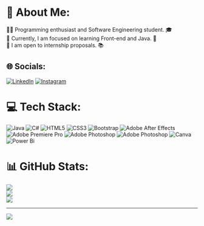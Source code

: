 # 💫 About Me:
👨‍💻 Programming enthusiast and Software Engineering student. 🎓<br>👾 Currently, I am focused on learning Front-end and Java. 🚀<br>💼 I am open to internship proposals. 📚

 
## 🌐 Socials:
[![LinkedIn](https://img.shields.io/badge/LinkedIn-0077B5?style=for-the-badge&logo=linkedin&logoColor=white)](https://www.linkedin.com/in/victormillandev/) 
[![Instagram](https://img.shields.io/badge/Instagram-E4405F?style=for-the-badge&logo=instagram&logoColor=white)](https://www.instagram.com/victormillan_dev/)


# 💻 Tech Stack:
![Java](https://img.shields.io/badge/java-%23ED8B00.svg?style=for-the-badge&logo=openjdk&logoColor=white)
![C#](https://img.shields.io/badge/C%23-239120?style=for-the-badge&logo=csharp&logoColor=white)
![HTML5](https://img.shields.io/badge/HTML5-E34F26?style=for-the-badge&logo=html5&logoColor=white) 
![CSS3](https://img.shields.io/badge/CSS3-1572B6?style=for-the-badge&logo=css3&logoColor=white) 
![Bootstrap](https://img.shields.io/badge/Bootstrap-563D7C?style=for-the-badge&logo=bootstrap&logoColor=white)
![Adobe After Effects](https://img.shields.io/badge/Adobe%20After%20Effects-CF96FD?style=for-the-badge&logo=adobeaftereffects&logoColor=393665)
![Adobe Premiere Pro](https://img.shields.io/badge/Adobe%20Premiere%20Pro-9999FF.svg?style=for-the-badge&logo=Adobe%20Premiere%20Pro&logoColor=white) ![Adobe Photoshop](https://img.shields.io/badge/adobe%20photoshop-%2331A8FF.svg?style=for-the-badge&logo=adobe%20photoshop&logoColor=white)
![Adobe Photoshop](https://img.shields.io/badge/Adobe%20Photoshop-31A8FF?style=for-the-badge&logo=adobephotoshop&logoColor=black)
![Canva](https://img.shields.io/badge/Canva-%2300C4CC.svg?&style=for-the-badge&logo=Canva&logoColor=white) 
![Power Bi](https://img.shields.io/badge/PowerBI-F2C811?style=for-the-badge&logo=Power%20BI&logoColor=white)


# 📊 GitHub Stats:
![](https://github-readme-stats.vercel.app/api?username=ViictorrMillan&theme=midnight-purple&hide_border=false&include_all_commits=true&count_private=true)<br/>
![](https://github-readme-streak-stats.herokuapp.com/?user=ViictorrMillan&theme=midnight-purple&hide_border=false)<br/>
![](https://github-readme-stats.vercel.app/api/top-langs/?username=ViictorrMillan&theme=midnight-purple&hide_border=false&include_all_commits=true&count_private=true&layout=compact)

---
[![](https://visitcount.itsvg.in/api?id=ViictorrMillan&icon=9&color=10)](https://visitcount.itsvg.in)

<!-- Proudly created with GPRM ( https://gprm.itsvg.in ) -->
